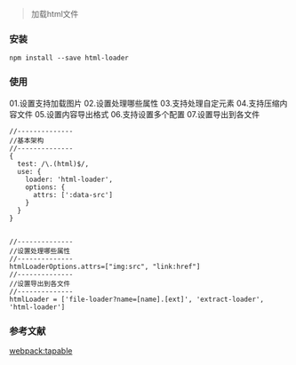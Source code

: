 >加载html文件


### 安装 
```
npm install --save html-loader
```

### 使用

01.设置支持加载图片
02.设置处理哪些属性
03.支持处理自定元素
04.支持压缩内容文件
05.设置内容导出格式
06.支持设置多个配置
07.设置导出到各文件
```
//--------------
//基本架构
//--------------
{
  test: /\.(html)$/,
  use: {
    loader: 'html-loader',
    options: {
      attrs: [':data-src']
    }
  }
}


//--------------
//设置处理哪些属性
//--------------
htmlLoaderOptions.attrs=["img:src", "link:href"]
//--------------
//设置导出到各文件
//--------------
htmlLoader = ['file-loader?name=[name].[ext]', 'extract-loader', 'html-loader']

```
### 参考文献
[webpack:tapable](https://github.com/webpack/tapable/tree/master)
